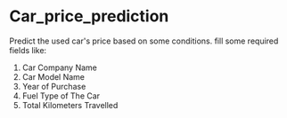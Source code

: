 # Car_price_prediction

Predict the used car's price based on some conditions.
fill some required fields like: 
1. Car Company Name
2. Car Model Name
3. Year of Purchase
4. Fuel Type of The Car
5. Total Kilometers Travelled 
